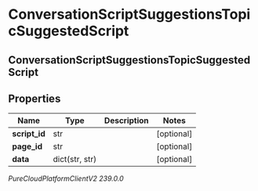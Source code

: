 # ConversationScriptSuggestionsTopicSuggestedScript

## ConversationScriptSuggestionsTopicSuggestedScript

## Properties

|Name | Type | Description | Notes|
|------------ | ------------- | ------------- | -------------|
| **script_id** | str |  | [optional] |
| **page_id** | str |  | [optional] |
| **data** | dict(str, str) |  | [optional] |



_PureCloudPlatformClientV2 239.0.0_
